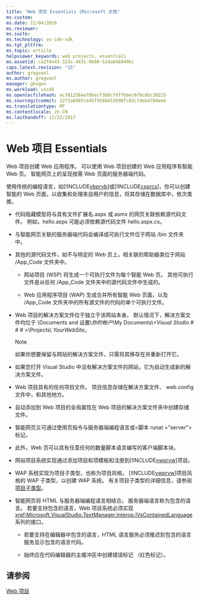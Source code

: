 ```yaml
---
title: "Web 项目 Essentials |Microsoft 文档"
ms.custom: 
ms.date: 11/04/2016
ms.reviewer: 
ms.suite: 
ms.technology: vs-ide-sdk
ms.tgt_pltfrm: 
ms.topic: article
helpviewer_keywords: web projects, essentials
ms.assetid: ca2f4e43-322c-4431-8680-52da846940bc
caps.latest.revision: "15"
author: gregvanl
ms.author: gregvanl
manager: ghogen
ms.workload: vssdk
ms.openlocfilehash: ac781256ee78becf3b0cfdffbbec6f0c6bc30225
ms.sourcegitcommit: 32f1a690fc445f9586d53698fc82c7debd784eeb
ms.translationtype: MT
ms.contentlocale: zh-CN
ms.lasthandoff: 12/22/2017
---
```

# <a name="web-project-essentials"></a>Web 项目 Essentials
Web 项目创建 Web 应用程序。 可以使用 Web 项目创建的 Web 应用程序有智能 Web 页。 智能网页上的呈现按需 Web 页面的服务器端代码。  
  
 使用传统的编程语言，如[!INCLUDE[vbprvb](../../code-quality/includes/vbprvb_md.md)]或[!INCLUDE[csprcs](../../data-tools/includes/csprcs_md.md)]，你可以创建智能的 Web 页面，以收集和处理来自用户的信息，将其存储在数据库中，依次类推。  
  
-   代码隐藏模型将与具有文件扩展名.aspx 或.asmx 的网页关联依赖源代码文件。 例如，hello.aspx 可能必须依赖源代码文件 hello.aspx.cs。  
  
-   与智能网页关联的服务器端代码会编译成可执行文件位于网站 /bin 文件夹中。  
  
-   其他的源代码文件，如不与特定的 Web 页上，相关联的帮助器类位于网站 /App_Code 文件夹中。  
  
    -   网站项目 (WSP) 将生成一个可执行文件为每个智能 Web 页。 其他可执行文件是从任何 /App_Code 文件夹中的源代码文件中生成的。  
  
    -   Web 应用程序项目 (WAP) 生成合并所有智能 Web 页面，以及 /App_Code 文件夹中的所有源文件的代码的单个可执行文件。  
  
-   Web 项目的解决方案文件位于独立于该网站本身。 默认情况下，解决方案文件均位于 \Documents and 设置\\*你的帐户*\My Documents\\*\<Visual Studio # # # >*\Projects\\ *YourWebSite*。  
  
    > [!NOTE]
    >  如果你想要保留与网站的解决方案文件，只需将其移存在并重新打开它。  
  
-   如果您打开 Visual Studio 中没有解决方案文件的网站，它为自动生成新的解决方案文件。  
  
-   Web 项目具有的任何项目文件。 项目信息存储在解决方案文件、 web.config 文件中，和其他地方。  
  
-   自动添加到 Web 项目的全局属性在 Web 项目的解决方案文件夹中创建存储文件。  
  
-   智能网页又可通过使用页指令与服务器端编程语言或\<脚本 runat ="server"> 标记。  
  
-   此外，Web 页可以具有任意任何的数量脚本语言编写的客户端脚本块。  
  
-   网站项目系统实现通过添加项目和项模板和注册到[!INCLUDE[vwprvw](../../extensibility/internals/includes/vwprvw_md.md)]项目。  
  
-   WAP 系统实现为项目子类型，也称为项目风格。 [!INCLUDE[vwprvw](../../extensibility/internals/includes/vwprvw_md.md)]项目风格的 WAP 子类型，以创建 WAP 系统。 有关项目子类型的详细信息，请参阅[项目子类型](../../extensibility/internals/project-subtypes.md)。  
  
-   智能网页将 HTML 与服务器端编程语言相结合。 服务器端语言称为包含的语言。 若要支持包含的语言，Web 项目系统必须实现<xref:Microsoft.VisualStudio.TextManager.Interop.IVsContainedLanguage>系列的接口。  
  
    -   若要支持在编辑器中包含的语言，HTML 语言服务必须推迟到包含的语言服务显示包含的语言代码。  
  
    -   始终应在代码编辑器的主缓冲区中创建错误标记 （红色标记）。  
  
## <a name="see-also"></a>请参阅  
 [Web 项目](../../extensibility/internals/web-projects.md)